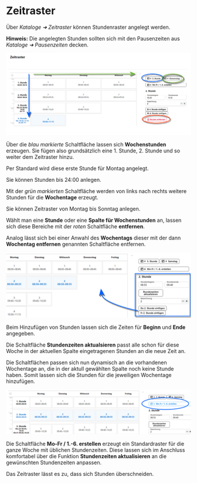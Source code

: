 # Zeitraster

Über *Kataloge ➜ Zeitraster* können Stundenraster angelegt werden.

**Hinweis:** Die angelegten Stunden sollten sich mit den Pausenzeiten aus *Kataloge ➜ Pausenzeiten* decken.

![Erstellung des Zeitrasters](./graphics/SVWS_Zeitraster_basis.png "Legen Sie Wochenstunden, Tage oder Tagesstunden an.")

Über die *blau markierte* Schaltfläche lassen sich **Wochenstunden** erzeugen. Sie fügen also grundsätzlich eine 1. Stunde, 2. Stunde und so weiter dem Zeitraster hinzu.

Per Standard wird diese erste Stunde für Montag angelegt.

Sie können Stunden bis 24:00 anlegen.

Mit der *grün markierten* Schaltfläche werden von links nach rechts weitere Stunden für die **Wochentage** erzeugt.

Sie können Zeitraster von Montag bis Sonntag anlegen.

Wählt man eine **Stunde** oder eine **Spalte für Wochenstunden** an, lassen sich diese Bereiche mit der *roten* Schaltfläche **entfernen**.

Analog lässt sich bei einer Anwahl des **Wochentags** dieser mit der dann **Wochentag entfernen** genannten Schaltfläche entfernen.

![Fügen Sie Stunden mit Beginn- und Endzeit hinzu](./graphics/SVWS_Zeitraster_StundenHinzuegen.png "Geben Sie Beginn und Ende einer Stunde ein und fügen Sie diese hinzu.")

Beim Hinzufügen von Stunden lassen sich die Zeiten für **Beginn** und **Ende** angegeben. 

Die Schaltfläche **Stundenzeiten aktualsieren** passt alle schon für diese Woche in der aktuellen Spalte eingetragenen Stunden an die neue Zeit an.

Die Schaltflächen passen sich nun dynamisch an die vorhandenen Wochentage an, die in der aktull gewählten Spalte noch keine Stunde haben. Somit lassen sich die Stunden für die jeweiligen Wochentage hinzufügen.

![Standardraster Montag bis Freitag hinzufügen](./graphics/SVWS_Zeitraster_MoBisFrHinzuegen.png "Fügen Sie ein Standardraster Montag bis Freitag hinzu.")

Die Schaltfläche **Mo-Fr / 1.-6. erstellen** erzeugt ein Standardraster für die ganze Woche mit üblichen Stundenzeiten. Diese lassen sich im Anschluss komfortabel über die Funktion **Stundenzeiten aktualisieren** an die gewünschten Stundenzeiten anpassen.

Das Zeitraster lässt es zu, dass sich Stunden überschneiden.